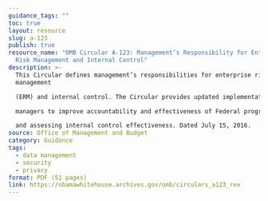 ```yaml
---
guidance_tags: ""
toc: true
layout: resource
slug: a-123
publish: true
resource_name: "OMB Circular A-123: Management’s Responsibility for Enterprise
  Risk Management and Internal Control"
description: >-
  This Circular defines management’s responsibilities for enterprise risk
  management

  (ERM) and internal control. The Circular provides updated implementation guidance to Federal

  managers to improve accountability and effectiveness of Federal programs as well as mission support operations through implementation of ERM practices and by establishing, maintaining,

  and assessing internal control effectiveness. Dated July 15, 2016.
source: Office of Management and Budget
category: Guidance
tags:
  - data management
  - security
  - privacy
format: PDF (51 pages)
link: https://obamawhitehouse.archives.gov/omb/circulars_a123_rev 
---
```

